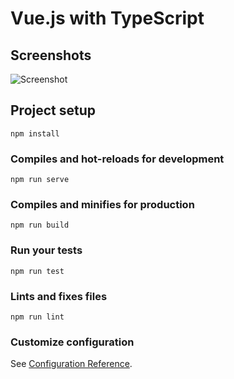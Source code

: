 # Vue.js with TypeScript

## Screenshots

![Screenshot](https://user-images.githubusercontent.com/13499566/67171334-dca37800-f373-11e9-9daf-6a47338cd81d.png)
## Project setup
```
npm install
```

### Compiles and hot-reloads for development
```
npm run serve
```

### Compiles and minifies for production
```
npm run build
```

### Run your tests
```
npm run test
```

### Lints and fixes files
```
npm run lint
```

### Customize configuration
See [Configuration Reference](https://cli.vuejs.org/config/).
